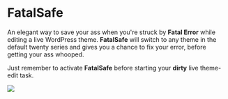 # FatalSafe

An elegant way to save your ass when you're struck by **Fatal Error** while editing a live WordPress theme.  **FatalSafe** will switch to any theme in the default twenty series and gives you a chance to fix your error, before getting your ass whooped.

Just remember to activate **FatalSafe** before starting your **dirty** live theme-edit task.

![](http://imgur.com/a/MfzPS.png)